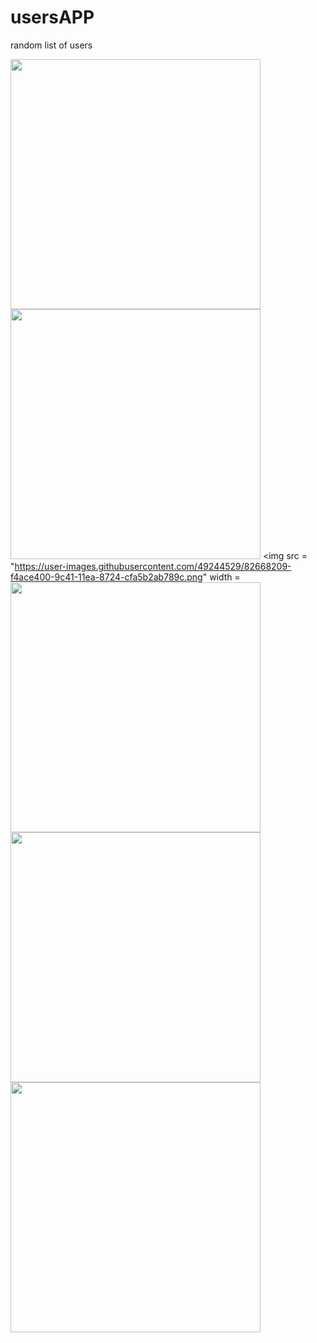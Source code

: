 # usersAPP
random list of users 


<img src = "https://user-images.githubusercontent.com/49244529/82668196-efe83000-9c41-11ea-9daf-92845e0c8cb7.png" width = "400"><img src = "https://user-images.githubusercontent.com/49244529/82668206-f37bb700-9c41-11ea-8b0b-4334ff855a29.png" width = "400">
<img src = "https://user-images.githubusercontent.com/49244529/82668209-f4ace400-9c41-11ea-8724-cfa5b2ab789c.png" width = <img src = "https://user-images.githubusercontent.com/49244529/82668211-f5de1100-9c41-11ea-9e29-26dc47c1711c.png" width = "400">
<img src = "https://user-images.githubusercontent.com/49244529/82668213-f676a780-9c41-11ea-816c-a972270eb296.png" width = "400"><img src = "https://user-images.githubusercontent.com/49244529/82668215-f70f3e00-9c41-11ea-8635-f16bda0a1268.png" width = "400">
